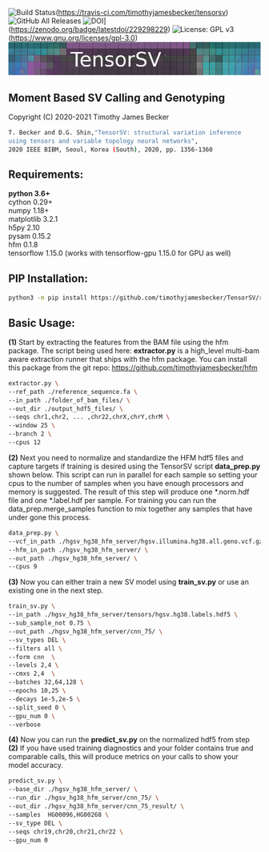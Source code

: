 ![Build Status](https://api.travis-ci.org/timothyjamesbecker/tensorsv.svg)(https://travis-ci.com/timothyjamesbecker/tensorsv) 
![GitHub All Releases](https://img.shields.io/github/downloads/timothyjamesbecker/TensorSV/total.svg) 
![DOI](https://zenodo.org/badge/229298229.svg)](https://zenodo.org/badge/latestdoi/229298229)
![License: GPL v3](https://img.shields.io/badge/License-GPLv3-blue.svg)(https://www.gnu.org/licenses/gpl-3.0)<br>
![Alt text](images/tensorsv_logo.png?raw=true "not_tensor") <br>
## Moment Based SV Calling and Genotyping
Copyright (C) 2020-2021 Timothy James Becker
```bash
T. Becker and D.G. Shin,"TensorSV: structural variation inference 
using tensors and variable topology neural networks", 
2020 IEEE BIBM, Seoul, Korea (South), 2020, pp. 1356-1360
```
## Requirements:
<b>python 3.6+</b><br>
cython 0.29+<br>
numpy 1.18+<br>
matplotlib 3.2.1<br>
h5py 2.10<br>
pysam 0.15.2<br>
hfm 0.1.8<br>
tensorflow 1.15.0 (works with tensorflow-gpu 1.15.0 for GPU as well)<br>
## PIP Installation:
```bash
python3 -m pip install https://github.com/timothyjamesbecker/TensorSV/releases/download/0.0.1/tensorsv-0.0.1.tar.gz
```
## Basic Usage:
<b>(1)</b> Start by extracting the features from the BAM file using the hfm package. The script being used here: <b>extractor.py</b> is a high_level multi-bam aware extraction runner that ships with the hfm package.  You can install this package from the git repo: https://github.com/timothyjamesbecker/hfm
```bash
extractor.py \
--ref_path ./reference_sequence.fa \
--in_path ./folder_of_bam_files/ \
--out_dir ./output_hdf5_files/ \
--seqs chr1,chr2, ... ,chr22,chrX,chrY,chrM \
--window 25 \
--branch 2 \
--cpus 12
```
<b>(2)</b> Next you need to normalize and standardize the HFM hdf5 files and capture targets if training is desired using the TensorSV script <b>data_prep.py</b> shown below.  This script can run in parallel for each sample so setting your cpus to the number of samples when you have enough processors and memory is suggested. The result of this step will produce one *.norm.hdf file and one *.label.hdf per sample. For training you can run the data_prep.merge_samples function to mix together any samples that have under gone this process.
```bash
data_prep.py \
--vcf_in_path ./hgsv_hg38_hfm_server/hgsv.illumina.hg38.all.geno.vcf.gz \
--hfm_in_path ./hgsv_hg38_hfm_server/ \
--out_path ./hgsv_hg38_hfm_server/ \
--cpus 9
```
<b>(3)</b> Now you can either train a new SV model using <b>train_sv.py</b> or use an existing one in the next step.
```bash
train_sv.py \
--in_path ./hgsv_hg38_hfm_server/tensors/hgsv.hg38.labels.hdf5 \
--sub_sample_not 0.75 \
--out_path ./hgsv_hg38_hfm_server/cnn_75/ \
--sv_types DEL \ 
--filters all \ 
--form cnn  \ 
--levels 2,4 \
--cmxs 2,4  \
--batches 32,64,128 \
--epochs 10,25 \
--decays 1e-5,2e-5 \
--split_seed 0 \
--gpu_num 0 \
--verbose
```
<b>(4)</b> Now you can run the <b>predict_sv.py</b> on the normalized hdf5 from step <b>(2)</b> If you have used training diagnostics and your folder contains true and comparable calls, this will produce metrics on your calls to show your model accuracy.
```bash
predict_sv.py \
--base_dir ./hgsv_hg38_hfm_server/ \
--run_dir ./hgsv_hg38_hfm_server/cnn_75/ \
--out_dir ./hgsv_hg38_hfm_server/cnn_75_result/ \
--samples  HG00096,HG00268 \
--sv_type DEL \
--seqs chr19,chr20,chr21,chr22 \
--gpu_num 0
```
